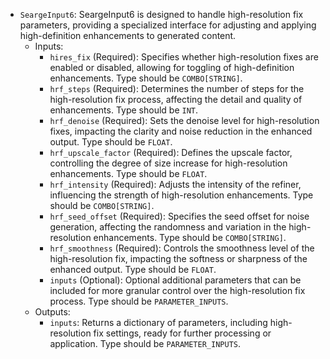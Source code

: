 - `SeargeInput6`: SeargeInput6 is designed to handle high-resolution fix parameters, providing a specialized interface for adjusting and applying high-definition enhancements to generated content.
    - Inputs:
        - `hires_fix` (Required): Specifies whether high-resolution fixes are enabled or disabled, allowing for toggling of high-definition enhancements. Type should be `COMBO[STRING]`.
        - `hrf_steps` (Required): Determines the number of steps for the high-resolution fix process, affecting the detail and quality of enhancements. Type should be `INT`.
        - `hrf_denoise` (Required): Sets the denoise level for high-resolution fixes, impacting the clarity and noise reduction in the enhanced output. Type should be `FLOAT`.
        - `hrf_upscale_factor` (Required): Defines the upscale factor, controlling the degree of size increase for high-resolution enhancements. Type should be `FLOAT`.
        - `hrf_intensity` (Required): Adjusts the intensity of the refiner, influencing the strength of high-resolution enhancements. Type should be `COMBO[STRING]`.
        - `hrf_seed_offset` (Required): Specifies the seed offset for noise generation, affecting the randomness and variation in the high-resolution enhancements. Type should be `COMBO[STRING]`.
        - `hrf_smoothness` (Required): Controls the smoothness level of the high-resolution fix, impacting the softness or sharpness of the enhanced output. Type should be `FLOAT`.
        - `inputs` (Optional): Optional additional parameters that can be included for more granular control over the high-resolution fix process. Type should be `PARAMETER_INPUTS`.
    - Outputs:
        - `inputs`: Returns a dictionary of parameters, including high-resolution fix settings, ready for further processing or application. Type should be `PARAMETER_INPUTS`.
